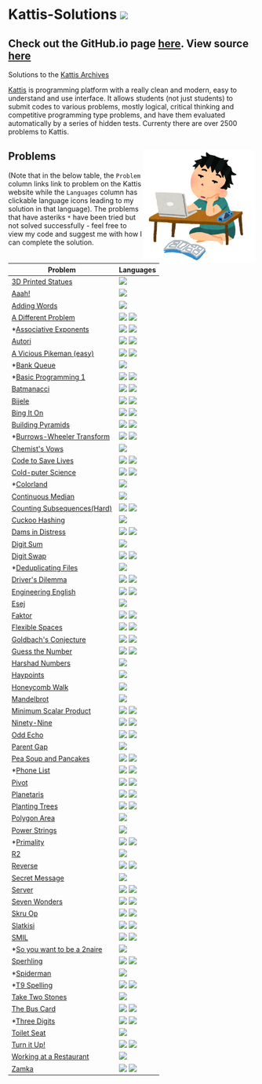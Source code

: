 # Kattis-Solutions <img src="https://ia804606.us.archive.org/23/items/medium_202201/medium.png" width="36px"/>

## Check out the GitHub.io page <a href="https://alimuhammadasad.github.io/Kattis-Solutions/" target="_blank">here</a>. View source <a href="https://github.com/AliMuhammadAsad/Kattis-Solutions" target="_blank">here</a>

Solutions to the <a href="https://open.kattis.com/">Kattis Archives</a>

<a href="https://open.kattis.com/" target="_blank">Kattis</a> is programming platform with a really clean and modern, easy to understand and use interface. It allows students (not just students) to submit codes to various problems, mostly logical, critical thinking and competitive programming type problems, and have them evaluated automatically by a series of hidden tests. Currenty there are over 2500 problems to Kattis. 

## Problems <img src="problem-coding.png" align="right" width="230"/>

(Note that in the below table, the `Problem` column links link to problem on the Kattis website while the `Languages` column has clickable language icons leading to my solution in that language). The problems that have asteriks `*` have been tried but not solved successfully - feel free to view my code and suggest me with how I can complete the solution.

| Problem | Languages |
| - | - |
| <a href="https://open.kattis.com/problems/3dprinter" target="_blank">3D Printed Statues</a> | <a href="src/3d-printed-statues.cpp" target="_blank"><img src="https://cdn.jsdelivr.net/npm/programming-languages-logos@0.0.3/src/cpp/cpp.svg" width="18px" /></a> |
| <a href="https://open.kattis.com/problems/aaah" target="_blank">Aaah!</a> | <a href="src/aaah.cpp" target="_blank"><img  src="https://cdn.jsdelivr.net/npm/programming-languages-logos@0.0.3/src/cpp/cpp.svg" width="18px" /></a> |
| <a href="https://open.kattis.com/problems/addingwords" target="_blank">Adding Words</a> | <a href="src/adding-words.py" target="_blank"><img src="https://cdn.jsdelivr.net/npm/programming-languages-logos@0.0.3/src/python/python.svg" width="18px"/></a> |
| <a href="https://open.kattis.com/problems/different" target="_blank">A Different Problem</a> | <a href="src/a-different-problem.cpp" target="_blank"><img src="https://cdn.jsdelivr.net/npm/programming-languages-logos@0.0.3/src/cpp/cpp.svg" width="18px" /></a> <a href="src/a-different-problem.py" target="_blank"><img src="https://cdn.jsdelivr.net/npm/programming-languages-logos@0.0.3/src/python/python.svg" width="18px"/></a> |
| *<a href="https://open.kattis.com/problems/associativeexponents" target="_blank">Associative Exponents</a> | <a href="src/assoc-expo.cpp" target="_blank"><img src="https://cdn.jsdelivr.net/npm/programming-languages-logos@0.0.3/src/cpp/cpp.svg" width="18px" /></a> <a href="src/assoc-expo.py" target="_blank"><img src="https://cdn.jsdelivr.net/npm/programming-languages-logos@0.0.3/src/python/python.svg" width="18px"/></a> |
| <a href="https://open.kattis.com/problems/autori" target="_blank">Autori</a> | <a href="src/autori.cpp" target="_blank"><img src="https://cdn.jsdelivr.net/npm/programming-languages-logos@0.0.3/src/cpp/cpp.svg" width="18px" /></a> <a href="src/autori.py" target="_blank"><img src="https://cdn.jsdelivr.net/npm/programming-languages-logos@0.0.3/src/python/python.svg" width="18px"/></a> |
| <a href="https://open.kattis.com/problems/pikemaneasy" target="_blank">A Vicious Pikeman (easy)</a> | <a href="src/vicpike.cpp" target="_blank"><img src="https://cdn.jsdelivr.net/npm/programming-languages-logos@0.0.3/src/cpp/cpp.svg" width="18px" /></a> <a href="src/vicpike.py" target="_blank"><img src="https://cdn.jsdelivr.net/npm/programming-languages-logos@0.0.3/src/python/python.svg" width="18px"/></a> |
| *<a href="https://open.kattis.com/problems/bank" target="_blank">Bank Queue</a> | <a href="src/bank.py" target="_blank"><img src="https://cdn.jsdelivr.net/npm/programming-languages-logos@0.0.3/src/python/python.svg" width="18px"/></a> |
| *<a href="https://open.kattis.com/problems/basicprogramming1" target="_blank">Basic Programming 1</a> | <a href="src/basicpr1.cpp" target="_blank"><img src="https://cdn.jsdelivr.net/npm/programming-languages-logos@0.0.3/src/cpp/cpp.svg" width="18px" /></a> <a href="src/basicpr1.py" target="_blank"><img src="https://cdn.jsdelivr.net/npm/programming-languages-logos@0.0.3/src/python/python.svg" width="18px"/></a> |
| <a href="https://open.kattis.com/problems/batmanacci" target="_blank">Batmanacci</a> | <a href="src/batmanacci.cpp" target="_blank"><img src="https://cdn.jsdelivr.net/npm/programming-languages-logos@0.0.3/src/cpp/cpp.svg" width="18px" /></a> <a href="src/batmanacci.py" target="_blank"><img src="https://cdn.jsdelivr.net/npm/programming-languages-logos@0.0.3/src/python/python.svg" width="18px"/></a> |
| <a href="https://open.kattis.com/problems/bijele" target="_blank">Bijele</a> | <a href="src/bijele.cpp" target="_blank"><img src="https://cdn.jsdelivr.net/npm/programming-languages-logos@0.0.3/src/cpp/cpp.svg" width="18px" /></a> <a href="src/bijele.py" target="_blank"><img src="https://cdn.jsdelivr.net/npm/programming-languages-logos@0.0.3/src/python/python.svg" width="18px"/></a> |
| <a href="https://open.kattis.com/problems/bing" target="_blank">Bing It On</a> | <a href="src/bing.cpp" target="_blank"><img src="https://cdn.jsdelivr.net/npm/programming-languages-logos@0.0.3/src/cpp/cpp.svg" width="18px" /></a> <a href="src/bing.py" target="_blank"><img src="https://cdn.jsdelivr.net/npm/programming-languages-logos@0.0.3/src/python/python.svg" width="18px"/></a> |
| <a href="https://open.kattis.com/problems/pyramids" target="_blank">Building Pyramids</a> | <a href="src/buildingpyramids.cpp" target="_blank"><img src="https://cdn.jsdelivr.net/npm/programming-languages-logos@0.0.3/src/cpp/cpp.svg" width="18px" /></a> <a href="src/buildingpyramids.py" target="_blank"><img src="https://cdn.jsdelivr.net/npm/programming-languages-logos@0.0.3/src/python/python.svg" width="18px"/></a> |
| *<a href="https://open.kattis.com/problems/burrowswheeler" target="_blank">Burrows-Wheeler Transform</a> | <a href="src/burrowswheeler.cpp" target="_blank"><img src="https://cdn.jsdelivr.net/npm/programming-languages-logos@0.0.3/src/cpp/cpp.svg" width="18px" /></a> <a href="src/burrowswheeler.py" target="_blank"><img src="https://cdn.jsdelivr.net/npm/programming-languages-logos@0.0.3/src/python/python.svg" width="18px"/></a> |
| <a href="https://open.kattis.com/problems/chemistsvows" target="_blank">Chemist's Vows</a> | <a href="src/chemistsvow.cpp" target="_blank"><img src="https://cdn.jsdelivr.net/npm/programming-languages-logos@0.0.3/src/cpp/cpp.svg" width="18px" /></a> |
| <a href="https://open.kattis.com/problems/codetosavelives" target="_blank">Code to Save Lives</a> | <a href="src/code-to-save-lives.cpp" target="_blank"><img src="https://cdn.jsdelivr.net/npm/programming-languages-logos@0.0.3/src/cpp/cpp.svg" width="18px" /></a> <a href="src/code-to-save-lives.py" target="_blank"><img src="https://cdn.jsdelivr.net/npm/programming-languages-logos@0.0.3/src/python/python.svg" width="18px"/></a> |
| <a href="https://open.kattis.com/problems/cold" target="_blank">Cold-puter Science</a> | <a href="src/cold-puter-science.cpp" target="_blank"><img src="https://cdn.jsdelivr.net/npm/programming-languages-logos@0.0.3/src/cpp/cpp.svg" width="18px" /></a> <a href="src/cold-puter-science.py" target="_blank"><img src="https://cdn.jsdelivr.net/npm/programming-languages-logos@0.0.3/src/python/python.svg" width="18px"/></a> |
| *<a href="https://open.kattis.com/problems/colorland" target="_blank">Colorland</a> | <a href="src/colorland.py" target="_blank"><img src="https://cdn.jsdelivr.net/npm/programming-languages-logos@0.0.3/src/python/python.svg" width="18px"/></a> |
| <a href="https://open.kattis.com/problems/continuousmedian" target="_blank">Continuous Median</a> | <a href="src/cont_median.py" target="_blank"><img src="https://cdn.jsdelivr.net/npm/programming-languages-logos@0.0.3/src/python/python.svg" width="18px"/></a> |
| <a href="https://open.kattis.com/problems/subseqhard" target="_blank">Counting Subsequences(Hard)</a> | <a href="src/counting-subseqs-hard.cpp" target="_blank"><img src="https://cdn.jsdelivr.net/npm/programming-languages-logos@0.0.3/src/cpp/cpp.svg" width="18px" /></a> <a href="src/counting-subseqs-hard.py" target="_blank"><img src="https://cdn.jsdelivr.net/npm/programming-languages-logos@0.0.3/src/python/python.svg" width="18px"/></a> |
| <a href="https://open.kattis.com/problems/cuckoo" target="_blank">Cuckoo Hashing</a> | <a href="src/cuckoo-hashing.cpp" target="_blank"><img src="https://cdn.jsdelivr.net/npm/programming-languages-logos@0.0.3/src/cpp/cpp.svg" width="18px" /></a> |
| <a href="https://open.kattis.com/problems/damsindistress" target="_blank">Dams in Distress</a> | <a href="src/damsindistress.cpp" target="_blank"><img src="https://cdn.jsdelivr.net/npm/programming-languages-logos@0.0.3/src/cpp/cpp.svg" width="18px" /></a> <a href="src/damsindistress.py" target="_blank"><img src="https://cdn.jsdelivr.net/npm/programming-languages-logos@0.0.3/src/python/python.svg" width="18px"/></a>  |
| <a href="https://open.kattis.com/problems/digitsum" target="_blank">Digit Sum</a> | <a href="src/digitsum.py" target="_blank"><img src="https://cdn.jsdelivr.net/npm/programming-languages-logos@0.0.3/src/python/python.svg" width="18px"/></a> |
| <a href="https://open.kattis.com/problems/digitswap" target="_blank">Digit Swap</a> | <a href="src/digitswap.cpp" target="_blank"><img src="https://cdn.jsdelivr.net/npm/programming-languages-logos@0.0.3/src/cpp/cpp.svg" width="18px" /></a> <a href="src/digitswap.py" target="_blank"><img src="https://cdn.jsdelivr.net/npm/programming-languages-logos@0.0.3/src/python/python.svg" width="18px"/></a> |
| *<a href="https://open.kattis.com/problems/deduplicatingfiles" target="_blank">Deduplicating Files</a> | <a href="src/baylor_w1.py" target="_blank"><img src="https://cdn.jsdelivr.net/npm/programming-languages-logos@0.0.3/src/python/python.svg" width="18px"/></a> |
| <a href="https://open.kattis.com/problems/driversdilemma" target="_blank">Driver's Dilemma</a> | <a href="src/driverdilemma.cpp" target="_blank"><img src="https://cdn.jsdelivr.net/npm/programming-languages-logos@0.0.3/src/cpp/cpp.svg" width="18px" /></a> <a href="src/driverdilemma.py" target="_blank"><img src="https://cdn.jsdelivr.net/npm/programming-languages-logos@0.0.3/src/python/python.svg" width="18px"/></a> |
| <a href="https://open.kattis.com/problems/engineeringenglish" target="_blank">Engineering English</a> | <a href="src/engineeringenglish.cpp" target="_blank"><img src="https://cdn.jsdelivr.net/npm/programming-languages-logos@0.0.3/src/cpp/cpp.svg" width="18px" /></a> <a href="src/engineeringenglish.py" target="_blank"><img src="https://cdn.jsdelivr.net/npm/programming-languages-logos@0.0.3/src/python/python.svg" width="18px"/></a> |
| <a href="https://open.kattis.com/problems/esej" target="_blank">Esej</a> | <a href="src/esej.cpp" target="_blank"><img src="https://cdn.jsdelivr.net/npm/programming-languages-logos@0.0.3/src/cpp/cpp.svg" width="18px" /></a> |
| <a href="https://open.kattis.com/problems/faktor" target="_blank">Faktor</a> | <a href="src/faktor.cpp" target="_blank"><img src="https://cdn.jsdelivr.net/npm/programming-languages-logos@0.0.3/src/cpp/cpp.svg" width="18px" /></a> <a href="src/faktor.py" target="_blank"><img src="https://cdn.jsdelivr.net/npm/programming-languages-logos@0.0.3/src/python/python.svg" width="18px"/></a> |
| <a href="https://open.kattis.com/problems/flexible" target="_blank">Flexible Spaces</a> | <a href="src/flexible-space.cpp" target="_blank"><img src="https://cdn.jsdelivr.net/npm/programming-languages-logos@0.0.3/src/cpp/cpp.svg" width="18px" /></a> <a href="src/flexible-space.py" target="_blank"><img src="https://cdn.jsdelivr.net/npm/programming-languages-logos@0.0.3/src/python/python.svg" width="18px"/></a> |
| <a href="https://open.kattis.com/problems/goldbach2" target="_blank">Goldbach's Conjecture</a> | <a href="src/goldbach.cpp" target="_blank"><img src="https://cdn.jsdelivr.net/npm/programming-languages-logos@0.0.3/src/cpp/cpp.svg" width="18px" /></a> <a href="src/goldbach.py" target="_blank"><img src="https://cdn.jsdelivr.net/npm/programming-languages-logos@0.0.3/src/python/python.svg" width="18px"/></a> |
| <a href="https://open.kattis.com/problems/guess" target="_blank">Guess the Number</a> | <a href="src/guessnumber.cpp" target="_blank"><img src="https://cdn.jsdelivr.net/npm/programming-languages-logos@0.0.3/src/cpp/cpp.svg" width="18px" /></a> <a href="src/guessnumber.py" target="_blank"><img src="https://cdn.jsdelivr.net/npm/programming-languages-logos@0.0.3/src/python/python.svg" width="18px"/></a> |
| <a href="https://open.kattis.com/problems/harshadnumbers" target="_blank">Harshad Numbers</a> | <a href="src/harshad.py" target="_blank"><img src="https://cdn.jsdelivr.net/npm/programming-languages-logos@0.0.3/src/python/python.svg" width="18px"/></a> |
| <a href="https://open.kattis.com/problems/haypoints" target="_blank">Haypoints</a> | <a href="src/haypoints.py" target="_blank"><img src="https://cdn.jsdelivr.net/npm/programming-languages-logos@0.0.3/src/python/python.svg" width="18px"/></a> |
| <a href="https://open.kattis.com/problems/honey" target="_blank">Honeycomb Walk</a> | <a href="src/honeycomb-walk.cpp" target="_blank"><img src="https://cdn.jsdelivr.net/npm/programming-languages-logos@0.0.3/src/cpp/cpp.svg" width="18px" /></a> |
| <a href="https://open.kattis.com/problems/mandelbrot" target="_blank">Mandelbrot</a> | <a href="src/mandelbrot.py" target="_blank"><img src="https://cdn.jsdelivr.net/npm/programming-languages-logos@0.0.3/src/python/python.svg" width="18px"/></a> |
| <a href="https://open.kattis.com/problems/minimumscalar" target="_blank">Minimum Scalar Product</a> | <a href="src/minimumscalar.cpp" target="_blank"><img src="https://cdn.jsdelivr.net/npm/programming-languages-logos@0.0.3/src/cpp/cpp.svg" width="18px" /></a> <a href="src/minimumscalar.py" target="_blank"><img src="https://cdn.jsdelivr.net/npm/programming-languages-logos@0.0.3/src/python/python.svg" width="18px"/></a> |
| <a href="https://open.kattis.com/problems/ninetynine" target="_blank">Ninety-Nine</a> | <a href="src/ninety-nine.cpp" target="_blank"><img src="https://cdn.jsdelivr.net/npm/programming-languages-logos@0.0.3/src/cpp/cpp.svg" width="18px" /></a> <a href="src/ninety-nine.py" target="_blank"><img src="https://cdn.jsdelivr.net/npm/programming-languages-logos@0.0.3/src/python/python.svg" width="18px"/></a> |
| <a href="https://open.kattis.com/problems/oddecho" target="_blank">Odd Echo</a> | <a href="src/oddecho.cpp" target="_blank"><img src="https://cdn.jsdelivr.net/npm/programming-languages-logos@0.0.3/src/cpp/cpp.svg" width="18px" /></a> <a href="src/oddecho.py" target="_blank"><img src="https://cdn.jsdelivr.net/npm/programming-languages-logos@0.0.3/src/python/python.svg" width="18px"/></a> |
| <a href="https://open.kattis.com/problems/parentgap" target="_blank">Parent Gap</a> | <a href="src/parentgap.py" target="_blank"><img src="https://cdn.jsdelivr.net/npm/programming-languages-logos@0.0.3/src/python/python.svg" width="18px"/></a> |
| <a href="https://open.kattis.com/problems/peasoup" target="_blank">Pea Soup and Pancakes</a> | <a href="src/peasoup.cpp" target="_blank"><img src="https://cdn.jsdelivr.net/npm/programming-languages-logos@0.0.3/src/cpp/cpp.svg" width="18px" /></a> <a href="src/peasoup.py" target="_blank"><img src="https://cdn.jsdelivr.net/npm/programming-languages-logos@0.0.3/src/python/python.svg" width="18px"/></a> |
| *<a href="https://open.kattis.com/problems/phonelist" target="_blank">Phone List</a> | <a href="src/phonelist.cpp" target="_blank"><img src="https://cdn.jsdelivr.net/npm/programming-languages-logos@0.0.3/src/cpp/cpp.svg" width="18px" /></a> <a href="src/phonelist.py" target="_blank"><img src="https://cdn.jsdelivr.net/npm/programming-languages-logos@0.0.3/src/python/python.svg" width="18px"/></a> |
| <a href="https://open.kattis.com/problems/pivot" target="_blank">Pivot</a> | <a href="src/pivot.cpp" target="_blank"><img src="https://cdn.jsdelivr.net/npm/programming-languages-logos@0.0.3/src/cpp/cpp.svg" width="18px" /></a> <a href="src/pivot.py" target="_blank"><img src="https://cdn.jsdelivr.net/npm/programming-languages-logos@0.0.3/src/python/python.svg" width="18px"/></a> |
| <a href="https://open.kattis.com/problems/planetaris" target="_blank">Planetaris</a> | <a href="src/planetaris.cpp" target="_blank"><img src="https://cdn.jsdelivr.net/npm/programming-languages-logos@0.0.3/src/cpp/cpp.svg" width="18px" /></a> <a href="src/planetaris.py" target="_blank"><img src="https://cdn.jsdelivr.net/npm/programming-languages-logos@0.0.3/src/python/python.svg" width="18px"/></a> |
| <a href="https://open.kattis.com/problems/plantingtrees" target="_blank">Planting Trees</a> | <a href="src/plantingtrees.cpp" target="_blank"><img src="https://cdn.jsdelivr.net/npm/programming-languages-logos@0.0.3/src/cpp/cpp.svg" width="18px" /></a> <a href="src/plantingtrees.py" target="_blank"><img src="https://cdn.jsdelivr.net/npm/programming-languages-logos@0.0.3/src/python/python.svg" width="18px"/></a> |
| <a href="https://open.kattis.com/problems/polygonarea" target="_blank">Polygon Area</a> | <a href="src/polygon-area.py" target="_blank"><img src="https://cdn.jsdelivr.net/npm/programming-languages-logos@0.0.3/src/python/python.svg" width="18px" /></a> |
| <a href="https://open.kattis.com/problems/powerstrings" target="_blank">Power Strings</a> | <a href="src/powerstrings.cpp" target="_blank"><img src="https://cdn.jsdelivr.net/npm/programming-languages-logos@0.0.3/src/cpp/cpp.svg" width="18px" /></a> |
| *<a href="https://open.kattis.com/problems/primality" target="_blank">Primality</a> | <a href="src/primality.cpp" target="_blank"><img src="https://cdn.jsdelivr.net/npm/programming-languages-logos@0.0.3/src/cpp/cpp.svg" width="18px" /></a> <a href="src/primality.py" target="_blank"><img src="https://cdn.jsdelivr.net/npm/programming-languages-logos@0.0.3/src/python/python.svg" width="18px"/></a> |
| <a href="https://open.kattis.com/problems/r2" target="_blank">R2</a> | <a href="src/r2.cpp" target="_blank"><img src="https://cdn.jsdelivr.net/npm/programming-languages-logos@0.0.3/src/cpp/cpp.svg" width="18px" /></a> |
| <a href="https://open.kattis.com/problems/reverse" target="_blank">Reverse</a> | <a href="src/reverse.cpp" target="_blank"><img src="https://cdn.jsdelivr.net/npm/programming-languages-logos@0.0.3/src/cpp/cpp.svg" width="18px" /></a> <a href="src/reverse.py" target="_blank"><img src="https://cdn.jsdelivr.net/npm/programming-languages-logos@0.0.3/src/python/python.svg" width="18px"/></a> |
| <a href="https://open.kattis.com/problems/secretmessage" target="_blank">Secret Message</a> | <a href="src/secret-message.py" target="_blank"><img src="https://cdn.jsdelivr.net/npm/programming-languages-logos@0.0.3/src/python/python.svg" width="18px"/></a> |
| <a href="https://open.kattis.com/problems/server" target="_blank">Server</a> | <a href="src/server.cpp" target="_blank"><img src="https://cdn.jsdelivr.net/npm/programming-languages-logos@0.0.3/src/cpp/cpp.svg" width="18px" /></a> <a href="src/server.py" target="_blank"><img src="https://cdn.jsdelivr.net/npm/programming-languages-logos@0.0.3/src/python/python.svg" width="18px"/></a> |
| <a href="https://open.kattis.com/problems/sevenwonders" target="_blank">Seven Wonders</a> | <a href="src/sevenwonders.cpp" target="_blank"><img src="https://cdn.jsdelivr.net/npm/programming-languages-logos@0.0.3/src/cpp/cpp.svg" width="18px" /></a> <a href="src/sevenwonders.py" target="_blank"><img src="https://cdn.jsdelivr.net/npm/programming-languages-logos@0.0.3/src/python/python.svg" width="18px"/></a> |
| <a href="https://open.kattis.com/problems/skruop" target="_blank">Skru Op</a> | <a href="src/skruop.cpp" target="_blank"><img src="https://cdn.jsdelivr.net/npm/programming-languages-logos@0.0.3/src/cpp/cpp.svg" width="18px" /></a> <a href="src/skruop.py" target="_blank"><img src="https://cdn.jsdelivr.net/npm/programming-languages-logos@0.0.3/src/python/python.svg" width="18px"/></a> |
| <a href="https://open.kattis.com/problems/slatkisi" target="_blank">Slatkisi</a> | <a href="src/slatkisi.cpp" target="_blank"><img src="https://cdn.jsdelivr.net/npm/programming-languages-logos@0.0.3/src/cpp/cpp.svg" width="18px" /></a> <a href="src/slatkisi.py" target="_blank"><img src="https://cdn.jsdelivr.net/npm/programming-languages-logos@0.0.3/src/python/python.svg" width="18px"/></a> |
| <a href="https://open.kattis.com/problems/smil" target="_blank">SMIL</a> | <a href="src/SMIL.cpp" target="_blank"><img src="https://cdn.jsdelivr.net/npm/programming-languages-logos@0.0.3/src/cpp/cpp.svg" width="18px" /></a> <a href="src/SMIL.py" target="_blank"><img src="https://cdn.jsdelivr.net/npm/programming-languages-logos@0.0.3/src/python/python.svg" width="18px"/></a> |
| *<a href="https://open.kattis.com/problems/2naire" target="_blank">So you want to be a 2naire</a> | <a href="src/2naire.py" target="_blank"><img src="https://cdn.jsdelivr.net/npm/programming-languages-logos@0.0.3/src/python/python.svg" width="18px"/></a> |
| <a href="https://open.kattis.com/problems/spehrling" target="_blank">Sperhling</a> | <a href="src/sperhling.cpp" target="_blank"><img src="https://cdn.jsdelivr.net/npm/programming-languages-logos@0.0.3/src/cpp/cpp.svg" width="18px" /></a> <a href="src/sperhling.py" target="_blank"><img src="https://cdn.jsdelivr.net/npm/programming-languages-logos@0.0.3/src/python/python.svg" width="18px"/></a> |
| *<a href="https://open.kattis.com/problems/spiderman" target="_blank">Spiderman</a> | <a href="src/spiderman.py" target="_blank"><img src="https://cdn.jsdelivr.net/npm/programming-languages-logos@0.0.3/src/python/python.svg" width="18px"/></a> |
| *<a href="https://nus.kattis.com/courses/CS2040/CS2040_S2_AY2223/assignments/njzfit/problems/t9spelling" target="_blank">T9 Spelling</a> | <a href="src/t9spelling.cpp" target="_blank"><img src="https://cdn.jsdelivr.net/npm/programming-languages-logos@0.0.3/src/cpp/cpp.svg" width="18px" /></a> <a href="src/t9spelling.py" target="_blank"><img src="https://cdn.jsdelivr.net/npm/programming-languages-logos@0.0.3/src/python/python.svg" width="18px"/></a> |
| <a href="https://open.kattis.com/problems/twostones" target="_blank">Take Two Stones</a> | <a href="src/taketwostones.cpp" target="_blank"><img src="https://cdn.jsdelivr.net/npm/programming-languages-logos@0.0.3/src/cpp/cpp.svg" width="18px" /></a> |
| <a href="https://open.kattis.com/problems/busskortet" target="_blank">The Bus Card</a> | <a href="src/thebuscard.cpp" target="_blank"><img src="https://cdn.jsdelivr.net/npm/programming-languages-logos@0.0.3/src/cpp/cpp.svg" width="18px" /></a> <a href="src/thebuscard.py" target="_blank"><img src="https://cdn.jsdelivr.net/npm/programming-languages-logos@0.0.3/src/python/python.svg" width="18px"/></a> |
| *<a href="https://open.kattis.com/problems/threedigits" target="_blank">Three Digits</a> | <a href="src/threedigits.cpp" target="_blank"><img src="https://cdn.jsdelivr.net/npm/programming-languages-logos@0.0.3/src/cpp/cpp.svg" width="18px" /></a> <a href="src/threedigits.py" target="_blank"><img src="https://cdn.jsdelivr.net/npm/programming-languages-logos@0.0.3/src/python/python.svg" width="18px"/></a> |
| <a href="https://open.kattis.com/problems/toilet" target="_blank">Toilet Seat</a> | <a href="src/toiletseat.cpp" target="_blank"><img src="https://cdn.jsdelivr.net/npm/programming-languages-logos@0.0.3/src/cpp/cpp.svg" width="18px" /></a> |
| <a href="https://open.kattis.com/problems/skruop" target="_blank">Turn it Up!</a> | <a href="src/skruop.cpp" target="_blank"><img src="https://cdn.jsdelivr.net/npm/programming-languages-logos@0.0.3/src/cpp/cpp.svg" width="18px" /></a> <a href="src/skruop.py" target="_blank"><img src="https://cdn.jsdelivr.net/npm/programming-languages-logos@0.0.3/src/python/python.svg" width="18px"/></a> |
| <a href="https://open.kattis.com/problems/restaurant" target="_blank">Working at a Restaurant</a> | <a href="src/working-at-a-rest.java" target="_blank"><img src="https://cdn.jsdelivr.net/npm/programming-languages-logos@0.0.3/src/java/java.png" width="18px" /></a> |
| <a href="https://open.kattis.com/problems/zamka" target="_blank">Zamka</a> | <a href="src/zamka.cpp" target="_blank"><img src="https://cdn.jsdelivr.net/npm/programming-languages-logos@0.0.3/src/cpp/cpp.svg" width="18px" /></a> <a href="src/zamka.py" target="_blank"><img src="https://cdn.jsdelivr.net/npm/programming-languages-logos@0.0.3/src/python/python.svg" width="18px"/></a> |

<!--
<a href=""><img src="https://cdn.jsdelivr.net/npm/programming-languages-logos@0.0.3/src/cpp/cpp.svg" width="18px" /></a> <a href=""><img src="https://cdn.jsdelivr.net/npm/programming-languages-logos@0.0.3/src/python/python.svg" width="18px"/></a>

| []() |  |
-->